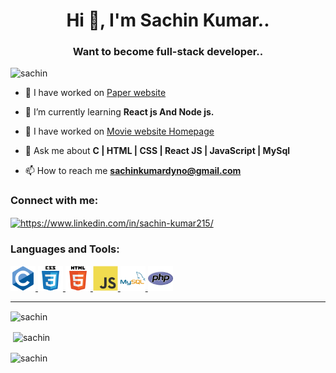 <h1 align="center">Hi 👋, I'm <span  color:"blue">Sachin Kumar..</span></h1>
<h3 align="center">Want to become full-stack developer..</h3>

<p align="left"> <img src="https://komarev.com/ghpvc/?username=sachin&label=Profile%20views&color=0e75b6&style=flat" alt="sachin" /> </p>

- 🔭 I have worked on [Paper website](http://mitpaperdown.rf.gd/login.php)

- 🌱 I’m currently learning **React js And Node js.**

- 🔭 I have worked on [Movie website Homepage](https://goputen.github.io/movieszone/)

- 💬 Ask me about **C | HTML | CSS | React JS | JavaScript | MySql**

- 📫 How to reach me **sachinkumardyno@gmail.com**

<h3 align="left">Connect with me:</h3>
<p align="left">
<a href="https://linkedin.com/in/sachin-kumar215/" target="blank"><img align="center" src="https://raw.githubusercontent.com/rahuldkjain/github-profile-readme-generator/master/src/images/icons/Social/linked-in-alt.svg" alt="https://www.linkedin.com/in/sachin-kumar215/" height="30" width="40" /></a>
</p>

<h3 align="left">Languages and Tools:</h3>
<p align="left"> <a href="https://www.cprogramming.com/" target="_blank" rel="noreferrer"> <img src="https://raw.githubusercontent.com/devicons/devicon/master/icons/c/c-original.svg" alt="c" width="40" height="40"/> </a> <a href="https://www.w3schools.com/css/" target="_blank" rel="noreferrer"> <img src="https://raw.githubusercontent.com/devicons/devicon/master/icons/css3/css3-original-wordmark.svg" alt="css3" width="40" height="40"/> </a> <a href="https://www.w3.org/html/" target="_blank" rel="noreferrer"> <img src="https://raw.githubusercontent.com/devicons/devicon/master/icons/html5/html5-original-wordmark.svg" alt="html5" width="40" height="40"/> </a> <a href="https://developer.mozilla.org/en-US/docs/Web/JavaScript" target="_blank" rel="noreferrer"> <img src="https://raw.githubusercontent.com/devicons/devicon/master/icons/javascript/javascript-original.svg" alt="javascript" width="40" height="40"/> </a> <a href="https://www.mysql.com/" target="_blank" rel="noreferrer"> <img src="https://raw.githubusercontent.com/devicons/devicon/master/icons/mysql/mysql-original-wordmark.svg" alt="mysql" width="40" height="40"/> </a> <a href="https://www.php.net" target="_blank" rel="noreferrer"> <img src="https://raw.githubusercontent.com/devicons/devicon/master/icons/php/php-original.svg" alt="php" width="40" height="40"/> </a> </p>

<hr>

<p><img align="center" src="https://github-readme-stats.vercel.app/api/top-langs?username=goputen&show_icons=true&locale=en&layout=compact" alt="sachin" /></p>

<div></div>

<p>&nbsp;<img align="center" src="https://github-readme-stats.vercel.app/api?username=goputen&show_icons=true&locale=en" alt="sachin" /></p>

<p><img align="center" src="https://github-readme-streak-stats.herokuapp.com/?user=goputen&" alt="sachin" /></p>

